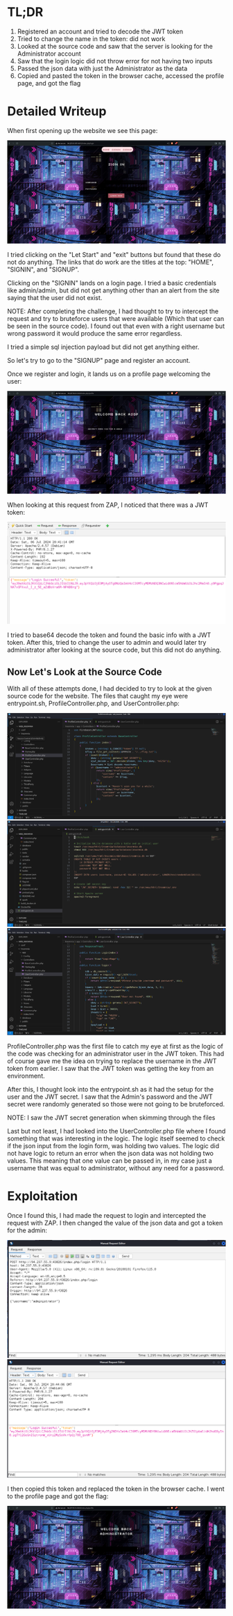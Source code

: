 # TL;DR

1. Registered an account and tried to decode the JWT token
2. Tried to change the name in the token: did not work
3. Looked at the source code and saw that the server is looking for the Administrator account
4. Saw that the login logic did not throw error for not having two inputs
5. Passed the json data with just the Administrator as the data
6. Copied and pasted the token in the browser cache, accessed the profile page, and got the flag

# Detailed Writeup

When first opening up the website we see this page:

![alt text](https://github.com/GabeALopez/CTF-Writeups/blob/main/Images/HTB/WebChallenges/Insomnia/homepage.png)

I tried clicking on the "Let Start" and "exit" buttons but found that these do not do anything. The links that do work are the titles at the top: "HOME", "SIGNIN", and "SIGNUP".

Clicking on the "SIGNIN" lands on a login page. I tried a basic credentials like admin/admin, but did not get anything other than an alert from the site saying that the user did not exist. 

NOTE: After completing the challenge, I had thought to try to intercept the request and try to bruteforce users that were available (Which that user can be seen in the source code). I found out that even with a right username but wrong password it would produce the same error regardless.

I tried a simple sql injection payload but did not get anything either.

So let's try to go to the "SIGNUP" page and register an account.

Once we register and login, it lands us on a profile page welcoming the user:

![alt text](https://github.com/GabeALopez/CTF-Writeups/blob/main/Images/HTB/WebChallenges/Insomnia/login.png)

When looking at this request from ZAP, I noticed that there was a JWT token:

![alt text](https://github.com/GabeALopez/CTF-Writeups/blob/main/Images/HTB/WebChallenges/Insomnia/usr-token.png)

I tried to base64 decode the token and found the basic info with a JWT token. After this, tried to change the user to admin and would later try administrator after looking at the source code, but this did not do anything.

## Now Let's Look at the Source Code

With all of these attempts done, I had decided to try to look at the given source code for the website. The files that caught my eye were entrypoint.sh, ProfileController.php, and UserController.php:

![alt text](https://github.com/GabeALopez/CTF-Writeups/blob/main/Images/HTB/WebChallenges/Insomnia/ProfileController.png)
![alt text](https://github.com/GabeALopez/CTF-Writeups/blob/main/Images/HTB/WebChallenges/Insomnia/entrypoint.png)
![alt text](https://github.com/GabeALopez/CTF-Writeups/blob/main/Images/HTB/WebChallenges/Insomnia/UserController.png)

ProfileController.php was the first file to catch my eye at first as the logic of the code was checking for an administrator user in the JWT token. This had of course gave me the idea on trying to replace the username in the JWT token from earlier. I saw that the JWT token was getting the key from an environment.

After this, I thought look into the entrypoint.sh as it had the setup for the user and the JWT secret. I saw that the Admin's password and the JWT secret were randomly generated so those were not going to be bruteforced.

NOTE: I saw the JWT secret generation when skimming through the files

Last but not least, I had looked into the UserController.php file where I found something that was interesting in the logic. The logic itself seemed to check if the json input from the login form, was holding two values. The logic did not have logic to return an error when the json data was not holding two values. This meaning that one value can be passed in, in my case just a username that was equal to administrator, without any need for a password.

# Exploitation

Once I found this, I had made the request to login and intercepted the request with ZAP. I then changed the value of the json data and got a token for the admin: 

![alt text](https://github.com/GabeALopez/CTF-Writeups/blob/main/Images/HTB/WebChallenges/Insomnia/param-change.png)
![alt text](https://github.com/GabeALopez/CTF-Writeups/blob/main/Images/HTB/WebChallenges/Insomnia/admin-token.png)

I then copied this token and replaced the token in the browser cache. I went to the profile page and got the flag:

![alt text](https://github.com/GabeALopez/CTF-Writeups/blob/main/Images/HTB/WebChallenges/Insomnia/flag.png)